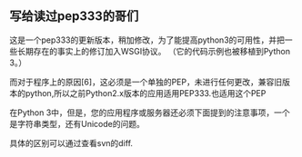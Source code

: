 写给读过pep333的哥们
---
这是一个pep333的更新版本，稍加修改，为了能提高python3的可用性，并把一些长期存在的事实上的修订加入WSGI协议。 （它的代码示例也被移植到Python 3。）

而对于程序上的原因[6]，这必须是一个单独的PEP，未进行任何更改，兼容旧版本的python,所以之前Python2.x版本的应用适用PEP333.也适用这个PEP

在Python 3中，但是，您的应用程序或服务器还必须下面提到的注意事项，一个是字符串类型，还有Unicode的问题。

具体的区别可以通过查看svn的diff.